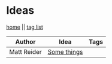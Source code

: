 # Ideas

[home](index.md) || [tag list](tags.md)

| Author | Idea | Tags |
|---|---|---|
| Matt Reider | [Some things](ideas/some-things.md) |  |